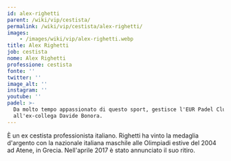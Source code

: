 ```yaml
---
id: alex-righetti
parent: /wiki/vip/cestista/
permalink: /wiki/vip/cestista/alex-righetti/
images:
    - /images/wiki/vip/alex-righetti.webp
title: Alex Righetti
job: cestista
nome: Alex Righetti
professione: cestista
fonte: ''
twitter: ''
image_alt: ''
instagram: ''
youtube: ''
padel: >-
  Da molto tempo appassionato di questo sport, gestisce l'EUR Padel Club insieme
  all'ex-collega Davide Bonora.
---
```

È un ex cestista professionista italiano. Righetti ha vinto la medaglia d'argento con la nazionale italiana maschile alle Olimpiadi estive del 2004 ad Atene, in Grecia. Nell'aprile 2017 è stato annunciato il suo ritiro.